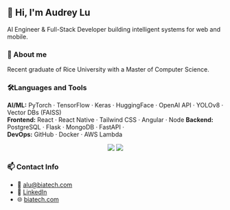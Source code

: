 ## 👋 Hi, I'm Audrey Lu 
AI Engineer & Full-Stack Developer building intelligent systems for web and mobile.

### 🚀 About me
Recent graduate of Rice University with a Master of Computer Science.

### 🛠️Languages and Tools
**AI/ML:** PyTorch · TensorFlow · Keras · HuggingFace · OpenAI API · YOLOv8 · Vector DBs (FAISS)  
**Frontend:** React · React Native · Tailwind CSS · Angular · Node
**Backend:** PostgreSQL · Flask · MongoDB · FastAPI ·   
**DevOps:** GitHub · Docker · AWS Lambda 

<p align="center">
  <img src="https://skillicons.dev/icons?i=java,javascript,ts,nodejs,react,nextjs,mongodb,postgres,angular" />
  <img src="https://skillicons.dev/icons?i=html,css,tailwind,js,git,postman,figma" />
</p>

### 📫 Contact Info
- 📨 alu@biatech.com
- 💼 [LinkedIn](https://linkedin.com/in/audreylu88)
- 🌐 [biatech.com](https://www.biatech.com)
